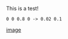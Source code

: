 This is a test!

```graphPlotter
0 0 0.8 0 -> 0.02 0.1
```

[image](/images/1c39670d223011ed999c001a7dda7113.png)
